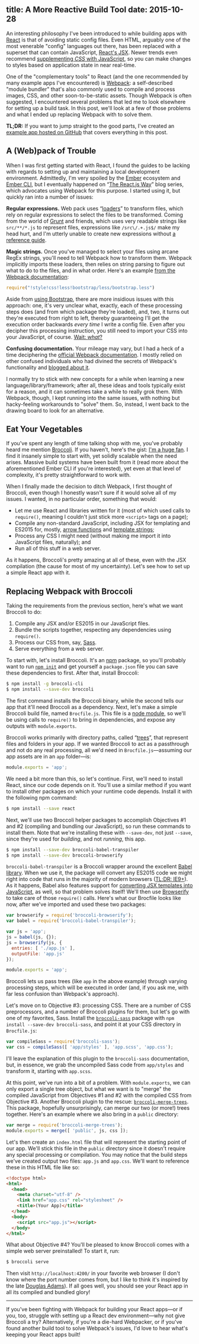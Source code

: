 title: A More Reactive Build Tool
date: 2015-10-28
---

An interesting philosophy I've been introduced to while building apps with [React](https://facebook.github.io/react/) is that of avoiding static config files. Even HTML, arguably one of the most venerable "config" languages out there, has been replaced with a superset that can contain JavaScript, [React's JSX](https://facebook.github.io/jsx/). Newer trends even recommend [supplementing _CSS_ with JavaScript](https://speakerdeck.com/vjeux/react-css-in-js), so you can make changes to styles based on application state in near real-time.

<!-- more -->

One of the "complementary tools" to React (and the one recommended by many example apps I've encountered) is [Webpack](http://webpack.github.io/): a self-described "module bundler" that's also commonly used to compile and process images, CSS, and other soon-to-be-static assets. Though Webpack is often suggested, I encountered several problems that led me to look elsewhere for setting up a build task. In this post, we'll look at a few of those problems and what I ended up replacing Webpack with to solve them.

**TL;DR:** If you want to jump straight to the good parts, I've created an [example app hosted on GitHub](https://github.com/TimGThomas/building-react-with-broccoli) that covers everything in this post.

## A (Web)pack of Trouble

When I was first getting started with React, I found the guides to be lacking with regards to setting up and maintaining a local development environment. Admittedly, I'm very spoiled by the [Ember](http://emberjs.com/) ecosystem and [Ember CLI](http://www.ember-cli.com/), but I eventually happened on “[The React.js Way](https://blog.risingstack.com/the-react-way-getting-started-tutorial/)” blog series, which advocates using Webpack for this purpose. I started using it, but quickly ran into a number of issues:

**Regular expressions.** Web pack uses “[loaders](http://webpack.github.io/docs/using-loaders.html)” to transform files, which rely on regular expressions to select the files to be transformed. Coming from the world of [Grunt](http://gruntjs.com/) and friends, which uses very readable strings like `src/**/*.js` to represent files, expressions like `/src\/.+.js$/` make my head hurt, and I'm utterly unable to create new expressions without [a reference guide](http://www.regular-expressions.info/).

**Magic strings.** Once you've managed to select your files using arcane RegEx strings, you'll need to tell Webpack how to transform them. Webpack implicitly imports these loaders, then relies on string parsing to figure out what to do to the files, and in what order. Here's an example [from the Webpack documentation](http://webpack.github.io/docs/using-loaders.html#loaders-in-require):

```js
require("!style!css!less!bootstrap/less/bootstrap.less")
```

Aside from [using Bootstrap](https://vimeo.com/97318798), there are more insidious issues with this approach: one, it's very unclear what, exactly, each of these processing steps does (and from which package they're loaded), and, two, it turns out they're executed from right to left, thereby guaranteeing I'll get the execution order backwards _every time_ I write a config file. Even after you decipher this processing instruction, you still need to import your CSS into your JavaScript, of course. [Wait: _what_?](https://github.com/webpack/css-loader#usage)

**Confusing documentation.** Your mileage may vary, but I had a heck of a time deciphering the [official Webpack documentation](http://webpack.github.io/docs/). I mostly relied on other confused individuals who had divined the secrets of Webpack's functionality and [blogged about it](http://www.christianalfoni.com/articles/2015_04_19_The-ultimate-webpack-setup).

I normally try to stick with new concepts for a while when learning a new language/library/framework; after all, these ideas and tools typically exist for a reason, and it can sometimes take a while to really grok them. With Webpack, though, I kept running into the same issues, with nothing but hacky-feeling workarounds to "solve" them. So, instead, I went back to the drawing board to look for an alternative.

## Eat Your Vegetables

If you've spent any length of time talking shop with me, you've probably heard me mention [Broccoli](https://github.com/broccolijs/broccoli). If you haven't, here's the gist: [I'm a huge fan](https://speakerdeck.com/timgthomas/chocolate-covered-vegetables-tasty-workflows-with-broccoli). I find it insanely simple to start with, yet solidly scalable when the need arises. Massive build systems have been built from it (read more about the aforementioned Ember CLI if you're interested), yet even at that level of complexity, it's pretty straightforward to work with.

When I finally made the decision to ditch Webpack, I first thought of Broccoli, even though I honestly wasn't sure if it would solve all of my issues. I wanted, in no particular order, something that would:

* Let me use React and libraries written for it (most of which used calls to `require()`, meaning I couldn't just stick more `<script>` tags on a page);
* Compile any non-standard JavaScript, including JSX for templating and ES2015 for, mostly, [arrow functions](https://developer.mozilla.org/en-US/docs/Web/JavaScript/Reference/Functions/Arrow_functions) and [template strings](https://developer.mozilla.org/en-US/docs/Web/JavaScript/Reference/template_strings);
* Process any CSS I might need (without making me import it into JavaScript files, naturally); and
* Run all of this stuff in a web server.

As it happens, Broccoli's pretty amazing at all of these, even with the JSX compilation (the cause for most of my uncertainty). Let's see how to set up a simple React app with it.

## Replacing Webpack with Broccoli

Taking the requirements from the previous section, here's what we want Broccoli to do:

1. Compile any JSX and/or ES2015 in our JavaScript files.
2. Bundle the scripts together, respecting any dependencies using `require()`.
3. Process our CSS from, say, [Sass](http://sass-lang.com/).
4. Serve everything from a web server.

To start with, let's install Broccoli. It's an [npm](https://www.npmjs.com/) package, so you'll probably want to run [`npm init`](https://docs.npmjs.com/cli/init) and get yourself a `package.json` file you can save these dependencies to first. After that, install Broccoli:

``` bash
$ npm install -g broccoli-cli
$ npm install --save-dev broccoli
```

The first command installs the Broccoli binary, while the second tells our app that it'll need Broccoli as a dependency. Next, let's make a simple Broccoli build file, named `Brocfile.js`. This file is a [node module](https://nodejs.org/api/modules.html#modules_modules), so we'll be using calls to `require()` to bring in dependencies, and expose any outputs with `module.exports`.

Broccoli works primarily with directory paths, called “[trees](https://github.com/broccolijs/broccoli#plugin-api-specification)”, that represent files and folders in your app. If we wanted Broccoli to act as a passthrough and not do any real processing, all we'd need in `Brocfile.js`—assuming our app assets are in an `app` folder—is:

```js
module.exports = 'app';
```

We need a bit more than this, so let's continue. First, we'll need to install React, since our code depends on it. You'll use a similar method if you want to install other packages on which your runtime code depends. Install it with the following npm command:

``` bash
$ npm install --save react
```

Next, we'll use two Broccoli helper packages to accomplish Objectives #1 and #2 (compiling and bundling our JavaScript), so run these commands to install them. Note that we're installing these with `--save-dev`, not just `--save`, since they're used for _building_, and not _running_, this app.

``` bash
$ npm install --save-dev broccoli-babel-transpiler
$ npm install --save-dev broccoli-browserify
```

`broccoli-babel-transpiler` is a Broccoli wrapper around the excellent [Babel library](https://babeljs.io/). When we use it, the package will convert any ES2015 code we might right into code that runs in the majority of modern browsers ([TL;DR: IE9+](https://babeljs.io/docs/faq/)). As it happens, Babel also features support for [converting JSX templates into JavaScript](https://babeljs.io/docs/usage/jsx/), as well, so that problem solves itself! We'll then use [Browserify](http://browserify.org/) to take care of those `require()` calls. Here's what our Brocfile looks like now, after we've imported and used these two packages:

``` js
var browserify = require('broccoli-browserify');
var babel = require('broccoli-babel-transpiler');

var js = 'app';
js = babel(js, {});
js = browserify(js, {
  entries: [ './app.js' ],
  outputFile: 'app.js'
});

module.exports = 'app';
```

Broccoli lets us pass trees (like `app` in the above example) through varying processing steps, which will be executed in order (and, if you ask me, with far less confusion than Webpack's approach).

Let's move on to Objective #3: processing CSS. There are a number of CSS preprocessors, and a number of Broccoli plugins for them, but let's go with one of my favorites, Sass. Install the [`broccoli-sass`](https://github.com/joliss/broccoli-sass) package with `npm install --save-dev broccoli-sass`, and point it at your CSS directory in `Brocfile.js`:

``` js
var compileSass = require('broccoli-sass');
var css = compileSass([ 'app/styles' ], 'app.scss', 'app.css');
```

I'll leave the explanation of this plugin to the `broccoli-sass` documentation, but, in essence, we grab the uncompiled Sass code from `app/styles` and transform it, starting with `app.scss`.

At this point, we've run into a bit of a problem. With `module.exports`, we can only export a single tree object, but what we want is to "merge" the compiled JavaScript from Objectives #1 and #2 with the compiled CSS from Objective #3. Another Broccoli plugin to the rescue: [`broccoli-merge-trees`](https://github.com/joliss/broccoli-merge-trees). This package, hopefully unsurprisingly, can merge our two (or more!) trees together. Here's an example where we also bring in a `public` directory:

``` js
var merge = require('broccoli-merge-trees');
module.exports = merge([ 'public', js, css ]);
```

Let's then create an `index.html` file that will represent the starting point of our app. We'll stick this file in the `public` directory since it doesn't require any special processing or compilation. You may notice that the build steps we've created output two files: `app.js` and `app.css`. We'll want to reference these in this HTML file like so:

``` html
<!doctype html>
<html>
  <head>
    <meta charset="utf-8" />
    <link href="app.css" rel="stylesheet" />
    <title>(Your App)</title>
  </head>
  <body>
    <script src="app.js"></script>
  </body>
</html>
```

What about Objective #4? You'll be pleased to know Broccoli comes with a simple web server preinstalled! To start it, run:

``` bash
$ broccoli serve
```

Then visit `http://localhost:4200/` in your favorite web browser (I don't know where the port number comes from, but I like to think it's inspired by the late [Douglas Adams](https://en.wikipedia.org/wiki/Douglas_Adams)). If all goes well, you should see your React app in all its compiled and bundled glory!

<hr>

If you've been fighting with Webpack for building your React apps—or if you, too, struggle with setting up a React dev environment—why not give Broccoli a try? Alternatively, if you're a die-hard Webpacker, or if you've found another build tool to solve Webpack's issues, I'd love to hear what's keeping your React apps built!
